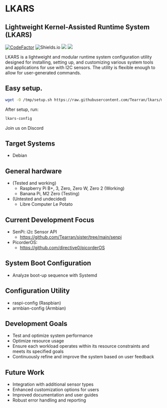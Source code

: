# LKARS
## Lightweight Kernel-Assisted Runtime System (LKARS)
[![CodeFactor](https://www.codefactor.io/repository/github/tearran/lkars/badge)](https://www.codefactor.io/repository/github/tearran/lkars)
![Shields.io](https://img.shields.io/github/issues/Tearran/lkars)
![](https://img.shields.io/github/forks/Tearran/lkars)
![](https://img.shields.io/github/license/Tearran/lkars)

LKARS is a lightweight and modular runtime system configuration utility designed for installing, setting up, and customizing various system tools and applications for use with I2C sensors. The utility is flexible enough to allow for user-generated commands.

## Easy setup.

```bash
wget -O /tmp/setup.sh https://raw.githubusercontent.com/Tearran/lkars/master/setup ; bash /tmp/setup.sh
```
After setup, run:

```bash
lkars-config
```

Join us on Discord

## Target Systems
- Debian


## General hardware
- (Tested and working)
  - Raspberry Pi B+, 3, Zero, Zero W, Zero 2 (Working)
  - Banana Pi, M2 Zero (Testing)
- (Untested and undecided)
  - Libre Computer Le Potato

## Current Development Focus

- SenPi: i2c Sensor API
   - https://github.com/Tearran/sister/tree/main/senpi
- PicorderOS: 
   - https://github.com/directive0/picorderOS

## System Boot Configuration
- Analyze boot-up sequence with Systemd

## Configuration Utility
- raspi-config (Raspbian)
- armbian-config (Armbian)

## Development Goals
- Test and optimize system performance
- Optimize resource usage
- Ensure each workload operates within its resource constraints and meets its specified goals
- Continuously refine and improve the system based on user feedback

## Future Work
- Integration with additional sensor types
- Enhanced customization options for users
- Improved documentation and user guides
- Robust error handling and reporting



